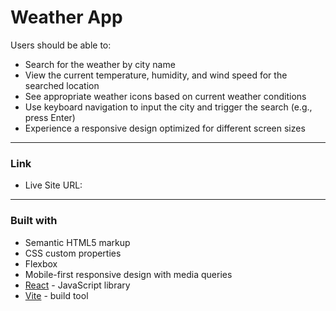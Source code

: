 # Weather App

Users should be able to:

- Search for the weather by city name
- View the current temperature, humidity, and wind speed for the searched location
- See appropriate weather icons based on current weather conditions
- Use keyboard navigation to input the city and trigger the search (e.g., press Enter)
- Experience a responsive design optimized for different screen sizes

---

### Link

- Live Site URL:

---

### Built with

- Semantic HTML5 markup
- CSS custom properties
- Flexbox
- Mobile-first responsive design with media queries
- [React](https://reactjs.org/) - JavaScript library
- [Vite](https://vitejs.dev/) - build tool
